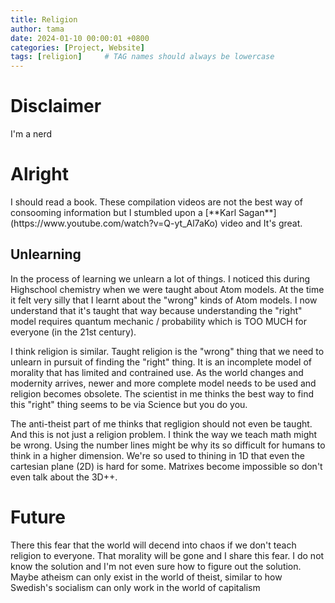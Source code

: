 ```yaml
---
title: Religion
author: tama
date: 2024-01-10 00:00:01 +0800
categories: [Project, Website]
tags: [religion]     # TAG names should always be lowercase
---
```


<h1> Disclaimer </h1>
I'm a nerd

<h1> Alright </h1>
I should read a book. These compilation videos are not the best way of consooming information but I stumbled upon a [**Karl Sagan**](https://www.youtube.com/watch?v=Q-yt_Al7aKo) video and It's great. 

<h2> Unlearning </h2>
In the process of learning we unlearn a lot of things. I noticed this during Highschool chemistry when we were taught about Atom models. At the time it felt very silly that I learnt about the "wrong" kinds of Atom models. I now understand that it's taught that way because understanding the "right" model requires quantum mechanic / probability which is TOO MUCH for everyone (in the 21st century).

I think religion is similar. Taught religion is the "wrong" thing that we need to unlearn in pursuit of finding the "right" thing. It is an incomplete model of morality that has limited and contrained use. As the world changes and modernity arrives, newer and more complete model needs to be used and religion becomes obsolete. The scientist in me thinks the best way to find this "right" thing seems to be via Science but you do you.

The anti-theist part of me thinks that regligion should not even be taught. And this is not just a religion problem. I think the way we teach math might be wrong. 
Using the number lines might be why its so difficult for humans to think in a higher dimension. We're so used to thining in 1D that even the cartesian plane (2D) is hard for some. Matrixes become impossible so don't even talk about the 3D++.

<h1> Future </h1>
There this fear that the world will decend into chaos if we don't teach religion to everyone. That morality will be gone and I share this fear. I do not know the solution and I'm not even sure how to figure out the solution. Maybe atheism can only exist in the world of theist, similar to how Swedish's socialism can only work in the world of capitalism